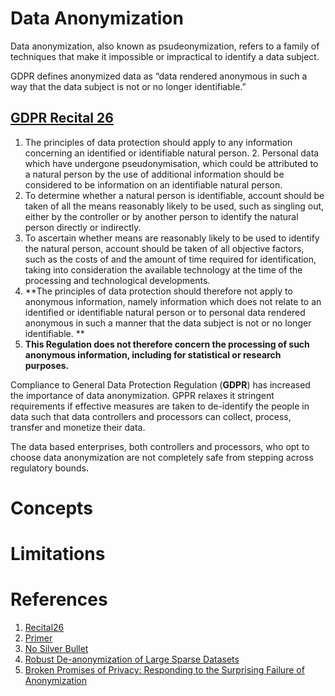 # Data Anonymization
Data anonymization, also known as psudeonymization, refers to a family of techniques that make it impossible or impractical to identify a data subject.

GDPR defines anonymized data as “data rendered anonymous in such a way that the data subject is not or no longer identifiable.”

## **[GDPR Recital 26](https://gdpr-info.eu/recitals/no-26/)** 

1. The principles of data protection should apply to any information concerning an identified or identifiable natural person. 2. Personal data which have undergone pseudonymisation, which could be attributed to a natural person by the use of additional information should be considered to be information on an identifiable natural person. 
3. To determine whether a natural person is identifiable, account should be taken of all the means reasonably likely to be used, such as singling out, either by the controller or by another person to identify the natural person directly or indirectly. 
4. To ascertain whether means are reasonably likely to be used to identify the natural person, account should be taken of all objective factors, such as the costs of and the amount of time required for identification, taking into consideration the available technology at the time of the processing and technological developments. 
5. **The principles of data protection should therefore not apply to anonymous information, namely information which does not relate to an identified or identifiable natural person or to personal data rendered anonymous in such a manner that the data subject is not or no longer identifiable. **
6. **This Regulation does not therefore concern the processing of such anonymous information, including for statistical or research purposes.**

Compliance to General Data Protection Regulation (**GDPR**) has increased the importance of data anonymization. GPPR relaxes it stringent requirements if effective measures are taken to de-identify the people in data such that data controllers and processors can collect, process, transfer and monetize their data.

The data based enterprises, both controllers and processors, who opt to choose data anonymization are not completely safe from stepping across regulatory bounds. 

# Concepts

# Limitations



# References
1. [Recital26](https://gdpr-info.eu/recitals/no-26/)
2. [Primer](https://iapp.org/news/a/looking-to-comply-with-gdpr-heres-a-primer-on-anonymization-and-pseudonymization/)
3. [No Silver Bullet](http://randomwalker.info/publications/no-silver-bullet-de-identification.pdf)
4. [Robust De-anonymization of Large Sparse Datasets](https://www.cs.utexas.edu/~shmat/shmat_oak08netflix.pdf)
5. [Broken Promises of Privacy: Responding to the Surprising Failure of Anonymization](https://papers.ssrn.com/sol3/papers.cfm?abstract_id=1450006)
